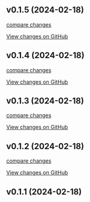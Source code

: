 ## v0.1.5 (2024-02-18)

[compare changes](https://github.com/emekaorji/openssl-keygen/compare/v0.1.4...v0.1.5 (2024-02-18))

[View changes on GitHub](https://github.com/emekaorji/openssl-keygen/compare/v0.1.4...v0.1.5 (2024-02-18))

## v0.1.4 (2024-02-18)

[compare changes](https://github.com/emekaorji/openssl-keygen/compare/v0.1.3...v0.1.4 (2024-02-18))

[View changes on GitHub](https://github.com/emekaorji/openssl-keygen/compare/v0.1.3...v0.1.4 (2024-02-18))

## v0.1.3 (2024-02-18)

[compare changes](https://github.com/emekaorji/openssl-keygen/compare/v0.1.2...v0.1.3 (2024-02-18))

[View changes on GitHub](https://github.com/emekaorji/openssl-keygen/compare/v0.1.2...v0.1.3 (2024-02-18))

## v0.1.2 (2024-02-18)

[compare changes](https://github.com/emekaorji/openssl-keygen/compare/v0.1.1...v0.1.2 (2024-02-18))

[View changes on GitHub](https://github.com/emekaorji/openssl-keygen/compare/v0.1.1...v0.1.2 (2024-02-18))

## v0.1.1 (2024-02-18)
